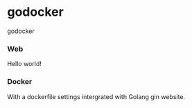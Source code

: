 # godocker
godocker

### Web
Hello world!

### Docker
With a dockerfile settings intergrated with Golang gin website.